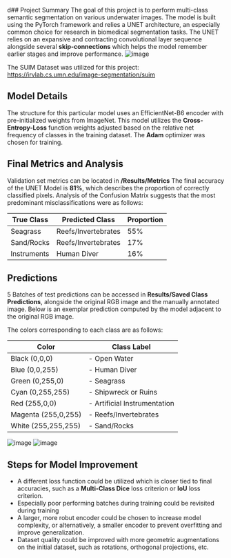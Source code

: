 d## Project Summary
The goal of this project is to perform multi-class semantic segmentation on various underwater images. 
The model is built using the PyTorch framework and relies a UNET architecture, an especially common choice
for research in biomedical segmentation tasks. 
The UNET relies on an expansive and contracting convolutional layer
sequence alongside several **skip-connections** which helps the model remember earlier stages and improve performance.
![image](https://github.com/meaker2718314/aquaticPhotoSegmentation/assets/70233435/80a31f0d-8bc1-499d-8473-6677dd145006)

The SUIM Dataset was utilized for this project: https://irvlab.cs.umn.edu/image-segmentation/suim

## Model Details
The structure for this particular model uses an EfficientNet-B6 encoder with pre-initialized weights from ImageNet.
This model utilizes the **Cross-Entropy-Loss** function weights adjusted based on the relative net frequency of classes in the training dataset.
The **Adam** optimizer was chosen for training. 

## Final Metrics and Analysis

Validation set metrics can be located in **/Results/Metrics**
The final accuracy of the UNET Model is **81%**, which describes the proportion of correctly classified pixels. Analysis of the Confusion Matrix suggests that the most predominant misclassifications were as follows:

| True Class  | Predicted Class      |  Proportion |
| ----------  | -------------------- | ----------- |
| Seagrass    | Reefs/Invertebrates  |  55%        |
| Sand/Rocks  | Reefs/Invertebrates  |  17%        |
| Instruments | Human Diver          |  16%        |

## Predictions

5 Batches of test predictions can be accessed in **Results/Saved Class Predictions**, alongside the original RGB image and the manually annotated image. Below is an exemplar prediction computed by the model adjacent to the original RGB image.

The colors corresponding to each class are as follows:

|     **Color**       |        Class Label           |
| ------------------- | ---------------------------- |
| Black (0,0,0)       | - Open Water                 |
| Blue (0,0,255)      | - Human Diver                |
| Green (0,255,0)     | - Seagrass                   |
| Cyan (0,255,255)    | - Shipwreck or Ruins         |
| Red (255,0,0)       | - Artificial Instrumentation |
| Magenta (255,0,255) | - Reefs/Invertebrates        |
| White (255,255,255) | - Sand/Rocks                 | 


![image](https://github.com/meaker2718314/aquaticPhotoSegmentation/assets/70233435/9314dc90-9ce7-4980-b52d-9d6b97947058)
![image](https://github.com/meaker2718314/aquaticPhotoSegmentation/assets/70233435/45dc08f8-c596-45b2-9fa9-671ee8c23def)

## Steps for Model Improvement 

- A different loss function could be utilized which is closer tied to final accuracies, such as a **Multi-Class Dice** loss criterion or **IoU** loss criterion.
- Especially poor performing batches during training could be revisited during training
- A larger, more robut encoder could be chosen to increase model complexity, or alternatively, a smaller encoder to prevent overfitting and improve generalization.
- Dataset quality could be improved with more geometric augmentations on the initial dataset, such as rotations, orthogonal projections, etc.

